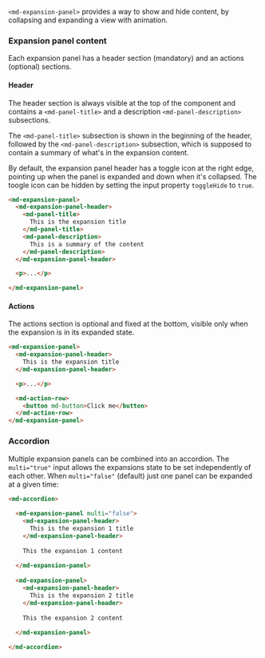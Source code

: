 `<md-expansion-panel>` provides a way to show and hide content, by collapsing and expanding a view with animation.

<!-- example(expansion-overview) -->

### Expansion panel content

Each expansion panel has a header section (mandatory) and an actions (optional) sections.

#### Header

The header section is always visible at the top of the component and contains a `<md-panel-title>` and a description `<md-panel-description>` subsections.

The `<md-panel-title>` subsection is shown in the beginning of the header, followed by the `<md-panel-description>` subsection, which is supposed to contain a summary of what's in the expansion content.

By default, the expansion panel header has a toggle icon at the right edge, pointing up when the panel is expanded and down when it's collapsed. The toogle icon can be hidden by setting the input property `toggleHide` to `true`. 

```html
<md-expansion-panel>
  <md-expansion-panel-header>
    <md-panel-title>
      This is the expansion title
    </md-panel-title>
    <md-panel-description>
      This is a summary of the content
    </md-panel-description>
  </md-expansion-panel-header>

  <p>...</p>

</md-expansion-panel>
```

#### Actions

The actions section is optional and fixed at the bottom, visible only when the expansion is in its expanded state.

```html
<md-expansion-panel>
  <md-expansion-panel-header>
    This is the expansion title
  </md-expansion-panel-header>

  <p>...</p>

  <md-action-row>
    <button md-button>Click me</button>
  </md-action-row>
</md-expansion-panel>
```

### Accordion

Multiple expansion panels can be combined into an accordion. The `multi="true"` input allows the expansions state to be set independently of each other. When `multi="false"` (default) just one panel can be expanded at a given time:

```html
<md-accordion>
  
  <md-expansion-panel multi="false">
    <md-expansion-panel-header>
      This is the expansion 1 title
    </md-expansion-panel-header>
    
    This the expansion 1 content
    
  </md-expansion-panel>
  
  <md-expansion-panel>
    <md-expansion-panel-header>
      This is the expansion 2 title
    </md-expansion-panel-header>
    
    This the expansion 2 content
    
  </md-expansion-panel>

</md-accordion>
```

